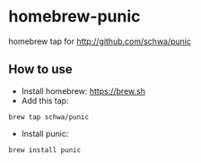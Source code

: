 # homebrew-punic

homebrew tap for http://github.com/schwa/punic

## How to use

* Install homebrew: https://brew.sh
* Add this tap:

`brew tap schwa/punic`

* Install punic:

`brew install punic`
